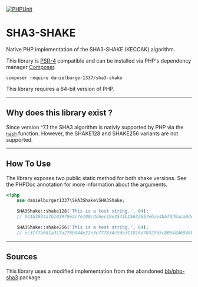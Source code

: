 [![PHPUnit](https://github.com/danielburger1337/sha3-shake-php/actions/workflows/phpunit.yml/badge.svg)](https://github.com/danielburger1337/sha3-shake-php/actions/workflows/phpunit.yml)

# SHA3-SHAKE

Native PHP implementation of the SHA3-SHAKE (KECCAK) algorithm.

This library is [PSR-4](https://www.php-fig.org/psr/psr-4/) compatible and can be installed via PHP's dependency manager [Composer](https://getcomposer.org).

```shell
composer require danielburger1337/sha3-shake
```

This library requires a 64-bit version of PHP.

---

## **Why does this library exist ?**

Since version ^7.1 the SHA3 algorithm is nativly supported by PHP via the [`hash`](https://www.php.net/manual/function.hash) function. However, the SHAKE128 and SHAKE256 variants are not supported.

---

## **How To Use**

The library exposes two public static method for both shake versions.
See the PHPDoc annotation for more information about the arguments.

```php
<?php
    use danielburger1337\SHA3Shake\SHA3Shake;

    SHA3Shake::shake128('This is a test string.', 64);
    // 041b3634a7b103979e4c7e100cdc6ec19e3541b15633657ebae4bb7dd9aca0dc

    SHA3Shake::shake256('This is a test string.', 64);
    // ec31f7a681a317a276b844e22e3e777834c5de311816d70329d5c8054846946b
```

---

## **Sources**

This library uses a modified implementation from the abandoned [bb/php-sha3](https://github.com/0xbb/php-sha3) package.
